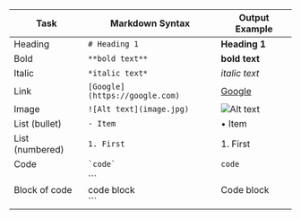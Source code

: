 | Task            | Markdown Syntax                | Output Example               |
| --------------- | ------------------------------ | ---------------------------- |
| Heading         | `# Heading 1`                  | **Heading 1**                |
| Bold            | `**bold text**`                | **bold text**                |
| Italic          | `*italic text*`                | *italic text*                |
| Link            | `[Google](https://google.com)` | [Google](https://google.com) |
| Image           | `![Alt text](image.jpg)`       | ![Alt text](image.jpg)       |
| List (bullet)   | `- Item`                       | • Item                       |
| List (numbered) | `1. First`                     | 1. First                     |
| Code            | `` `code` ``                   | `code`                       |
| Block of code   | \`\`\`<br>code block<br>\`\`\` | Code block                   |
